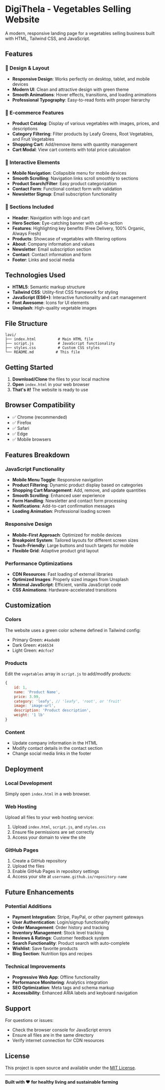 # DigiThela - Vegetables Selling Website

A modern, responsive landing page for a vegetables selling business built with HTML, Tailwind CSS, and JavaScript.

## Features

### 🌱 Design & Layout
- **Responsive Design**: Works perfectly on desktop, tablet, and mobile devices
- **Modern UI**: Clean and attractive design with green theme
- **Smooth Animations**: Hover effects, transitions, and loading animations
- **Professional Typography**: Easy-to-read fonts with proper hierarchy

### 🛒 E-commerce Features
- **Product Catalog**: Display of various vegetables with images, prices, and descriptions
- **Category Filtering**: Filter products by Leafy Greens, Root Vegetables, and Fruit Vegetables
- **Shopping Cart**: Add/remove items with quantity management
- **Cart Modal**: View cart contents with total price calculation

### 📱 Interactive Elements
- **Mobile Navigation**: Collapsible menu for mobile devices
- **Smooth Scrolling**: Navigation links scroll smoothly to sections
- **Product Search/Filter**: Easy product categorization
- **Contact Form**: Functional contact form with validation
- **Newsletter Signup**: Email subscription functionality

### 🎨 Sections Included
- **Header**: Navigation with logo and cart
- **Hero Section**: Eye-catching banner with call-to-action
- **Features**: Highlighting key benefits (Free Delivery, 100% Organic, Always Fresh)
- **Products**: Showcase of vegetables with filtering options
- **About**: Company information and values
- **Newsletter**: Email subscription section
- **Contact**: Contact information and form
- **Footer**: Links and social media

## Technologies Used

- **HTML5**: Semantic markup structure
- **Tailwind CSS**: Utility-first CSS framework for styling
- **JavaScript (ES6+)**: Interactive functionality and cart management
- **Font Awesome**: Icons for UI elements
- **Unsplash**: High-quality vegetable images

## File Structure

```
lavi/
├── index.html          # Main HTML file
├── script.js           # JavaScript functionality
├── styles.css          # Custom CSS styles
└── README.md          # This file
```

## Getting Started

1. **Download/Clone** the files to your local machine
2. **Open** `index.html` in your web browser
3. **That's it!** The website is ready to use

## Browser Compatibility

- ✅ Chrome (recommended)
- ✅ Firefox
- ✅ Safari
- ✅ Edge
- ✅ Mobile browsers

## Features Breakdown

### JavaScript Functionality
- **Mobile Menu Toggle**: Responsive navigation
- **Product Filtering**: Dynamic product display based on categories
- **Shopping Cart Management**: Add, remove, and update quantities
- **Smooth Scrolling**: Enhanced user experience
- **Form Handling**: Newsletter and contact form processing
- **Notifications**: Add-to-cart confirmation messages
- **Loading Animation**: Professional loading screen

### Responsive Design
- **Mobile-First Approach**: Optimized for mobile devices
- **Breakpoint System**: Tailored layouts for different screen sizes
- **Touch-Friendly**: Large buttons and touch targets for mobile
- **Flexible Grid**: Adaptive product grid layout

### Performance Optimizations
- **CDN Resources**: Fast loading of external libraries
- **Optimized Images**: Properly sized images from Unsplash
- **Minimal JavaScript**: Efficient, vanilla JavaScript code
- **CSS Animations**: Hardware-accelerated transitions

## Customization

### Colors
The website uses a green color scheme defined in Tailwind config:
- Primary Green: `#4ade80`
- Dark Green: `#166534`
- Light Green: `#dcfce7`

### Products
Edit the `vegetables` array in `script.js` to add/modify products:
```javascript
{
    id: 1,
    name: 'Product Name',
    price: 3.99,
    category: 'leafy', // 'leafy', 'root', or 'fruit'
    image: 'image-url',
    description: 'Product description',
    weight: '1 lb'
}
```

### Content
- Update company information in the HTML
- Modify contact details in the contact section
- Change social media links in the footer

## Deployment

### Local Development
Simply open `index.html` in a web browser.

### Web Hosting
Upload all files to your web hosting service:
1. Upload `index.html`, `script.js`, and `styles.css`
2. Ensure file permissions are set correctly
3. Access your domain to view the site

### GitHub Pages
1. Create a GitHub repository
2. Upload the files
3. Enable GitHub Pages in repository settings
4. Access your site at `username.github.io/repository-name`

## Future Enhancements

### Potential Additions
- **Payment Integration**: Stripe, PayPal, or other payment gateways
- **User Authentication**: Login/signup functionality
- **Order Management**: Order history and tracking
- **Inventory Management**: Stock level tracking
- **Reviews & Ratings**: Customer feedback system
- **Search Functionality**: Product search with auto-complete
- **Wishlist**: Save favorite products
- **Blog Section**: Nutrition tips and recipes

### Technical Improvements
- **Progressive Web App**: Offline functionality
- **Performance Monitoring**: Analytics integration
- **SEO Optimization**: Meta tags and schema markup
- **Accessibility**: Enhanced ARIA labels and keyboard navigation

## Support

For questions or issues:
- Check the browser console for JavaScript errors
- Ensure all files are in the same directory
- Verify internet connection for CDN resources

## License

This project is open source and available under the [MIT License](LICENSE).

---

**Built with ❤️ for healthy living and sustainable farming**